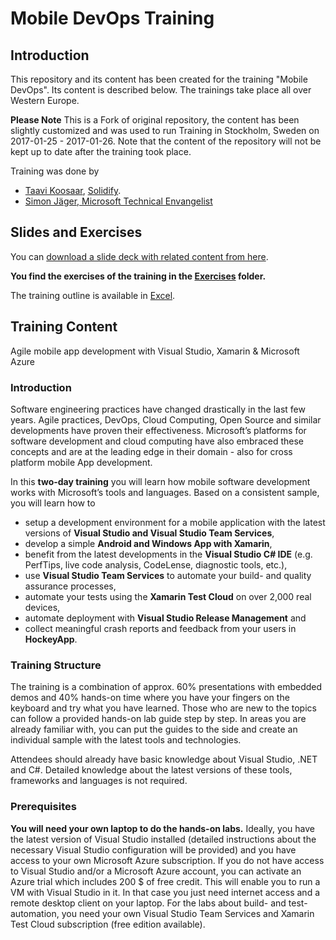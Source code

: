 # Mobile DevOps Training

## Introduction

This repository and its content has been created for the training "Mobile DevOps". Its content is described below. The trainings take place all over Western Europe. 

**Please Note** This is a Fork of original repository, the content has been slightly customized and was used to run Training in Stockholm, Sweden on 2017-01-25 - 2017-01-26.
Note that the content of the repository will not be kept up to date after the training took place.

Training was done by 

* [Taavi Koosaar](http://www.solidify.se/medarbetare/taavi-koosaar/), [Solidify](http://www.solidify.se/).
* [Simon Jäger, Microsoft Technical Envangelist](http://simonjaeger.com/)

## Slides and Exercises

You can [download a slide deck with related content from here](https://github.com/solidifysv/MobileDevOps/tree/master/Slides/20170125_0126_MobileDevOps_clean.pdf).

**You find the exercises of the training in the [Exercises](Exercises) folder.**

The training outline is available in [Excel](MobileDevOps-PartnerTraining-Outline.xlsx).

## Training Content

Agile mobile app development with Visual Studio, Xamarin & Microsoft Azure

### Introduction

Software engineering practices have changed drastically in the last few years. Agile practices, DevOps, Cloud Computing, Open Source and similar developments have proven their effectiveness. Microsoft’s platforms for software development and cloud computing have also embraced these concepts and are at the leading edge in their domain - also for cross platform mobile App development.

In this **two-day training** you will learn how mobile software development works with Microsoft’s tools and languages. Based on a consistent sample, you will learn how to

* setup a development environment for a mobile application with the latest versions of **Visual Studio and Visual Studio Team Services**,
* develop a simple **Android and Windows App with Xamarin**,
* benefit from the latest developments in the **Visual Studio C# IDE** (e.g. PerfTips, live code analysis, CodeLense, diagnostic tools, etc.),
* use **Visual Studio Team Services** to automate your build- and quality assurance processes,
* automate your tests using the **Xamarin Test Cloud** on over 2,000 real devices,
* automate deployment with **Visual Studio Release Management** and
* collect meaningful crash reports and feedback from your users in **HockeyApp**.

### Training Structure

The training is a combination of approx. 60% presentations with embedded demos and 40% hands-on time where you have your fingers on the keyboard and try what you have learned. Those who are new to the topics can follow a provided hands-on lab guide step by step. In areas you are already familiar with, you can put the guides to the side and create an individual sample with the latest tools and technologies.

Attendees should already have basic knowledge about Visual Studio, .NET and C#. Detailed knowledge about the latest versions of these tools, frameworks and languages is not required.
 
### Prerequisites

**You will need your own laptop to do the hands-on labs.** Ideally, you have the latest version of Visual Studio installed (detailed instructions about the necessary Visual Studio configuration will be provided) and you have access to your own Microsoft Azure subscription. If you do not have access to Visual Studio and/or a Microsoft Azure account, you can activate an Azure trial which includes 200 $ of free credit. This will enable you to run a VM with Visual Studio in it. In that case you just need internet access and a remote desktop client on your laptop. For the labs about build- and test-automation, you need your own Visual Studio Team Services and Xamarin Test Cloud subscription (free edition available).